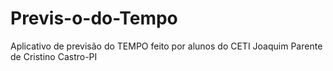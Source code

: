 # Previs-o-do-Tempo
Aplicativo de previsão do TEMPO feito por alunos do CETI Joaquim Parente de Cristino Castro-PI
